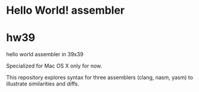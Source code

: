 Hello World! assembler
======================
# hw39
hello world assembler in 39x39

Specialized for Mac OS X only for now.

This repository explores syntax for
three assemblers (clang, nasm, yasm)
to illustrate similarities and diffs.
